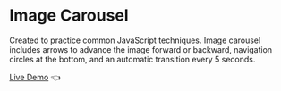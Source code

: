 # Image Carousel

Created to practice common JavaScript techniques. Image carousel includes arrows to advance the image forward or backward, navigation circles at the bottom, and an automatic transition every 5 seconds.

[Live Demo](https://kristenmazza.github.io/image-carousel/) :point_left: